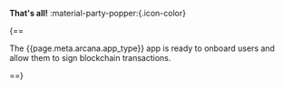 <!---
Finally, [[deploy-app|deploy the app]] on Testnet (default). For Mainnet deployment, see [[migrate-app-testnet-mainnet|Testnet > Mainnet Migration Guide]].
--->

**That's all!** :material-party-popper:{.icon-color}

{==

The {{page.meta.arcana.app_type}} app is ready to onboard users and allow them to sign blockchain transactions.

==}
